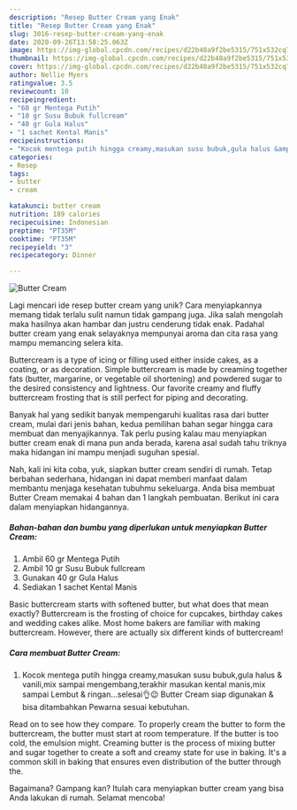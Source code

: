 ```yaml
---
description: "Resep Butter Cream yang Enak"
title: "Resep Butter Cream yang Enak"
slug: 3016-resep-butter-cream-yang-enak
date: 2020-09-26T13:58:25.063Z
image: https://img-global.cpcdn.com/recipes/d22b48a9f2be5315/751x532cq70/butter-cream-foto-resep-utama.jpg
thumbnail: https://img-global.cpcdn.com/recipes/d22b48a9f2be5315/751x532cq70/butter-cream-foto-resep-utama.jpg
cover: https://img-global.cpcdn.com/recipes/d22b48a9f2be5315/751x532cq70/butter-cream-foto-resep-utama.jpg
author: Nellie Myers
ratingvalue: 3.5
reviewcount: 10
recipeingredient:
- "60 gr Mentega Putih"
- "10 gr Susu Bubuk fullcream"
- "40 gr Gula Halus"
- "1 sachet Kental Manis"
recipeinstructions:
- "Kocok mentega putih hingga creamy,masukan susu bubuk,gula halus &amp; vanili,mix sampai mengembang,terakhir masukan kental manis,mix sampai Lembut &amp; ringan...selesai👌😉 Butter Cream siap digunakan &amp; bisa ditambahkan Pewarna sesuai kebutuhan."
categories:
- Resep
tags:
- butter
- cream

katakunci: butter cream 
nutrition: 189 calories
recipecuisine: Indonesian
preptime: "PT35M"
cooktime: "PT35M"
recipeyield: "3"
recipecategory: Dinner

---
```



![Butter Cream](https://img-global.cpcdn.com/recipes/d22b48a9f2be5315/751x532cq70/butter-cream-foto-resep-utama.jpg)

Lagi mencari ide resep butter cream yang unik? Cara menyiapkannya memang tidak terlalu sulit namun tidak gampang juga. Jika salah mengolah maka hasilnya akan hambar dan justru cenderung tidak enak. Padahal butter cream yang enak selayaknya mempunyai aroma dan cita rasa yang mampu memancing selera kita.

Buttercream is a type of icing or filling used either inside cakes, as a coating, or as decoration. Simple buttercream is made by creaming together fats (butter, margarine, or vegetable oil shortening) and powdered sugar to the desired consistency and lightness. Our favorite creamy and fluffy buttercream frosting that is still perfect for piping and decorating.

Banyak hal yang sedikit banyak mempengaruhi kualitas rasa dari butter cream, mulai dari jenis bahan, kedua pemilihan bahan segar hingga cara membuat dan menyajikannya. Tak perlu pusing kalau mau menyiapkan butter cream enak di mana pun anda berada, karena asal sudah tahu triknya maka hidangan ini mampu menjadi suguhan spesial.


Nah, kali ini kita coba, yuk, siapkan butter cream sendiri di rumah. Tetap berbahan sederhana, hidangan ini dapat memberi manfaat dalam membantu menjaga kesehatan tubuhmu sekeluarga. Anda bisa membuat Butter Cream memakai 4 bahan dan 1 langkah pembuatan. Berikut ini cara dalam menyiapkan hidangannya.

<!--inarticleads1-->

##### Bahan-bahan dan bumbu yang diperlukan untuk menyiapkan Butter Cream:

1. Ambil 60 gr Mentega Putih
1. Ambil 10 gr Susu Bubuk fullcream
1. Gunakan 40 gr Gula Halus
1. Sediakan 1 sachet Kental Manis


Basic buttercream starts with softened butter, but what does that mean exactly? Buttercream is the frosting of choice for cupcakes, birthday cakes and wedding cakes alike. Most home bakers are familiar with making buttercream. However, there are actually six different kinds of buttercream! 

<!--inarticleads2-->

##### Cara membuat Butter Cream:

1. Kocok mentega putih hingga creamy,masukan susu bubuk,gula halus &amp; vanili,mix sampai mengembang,terakhir masukan kental manis,mix sampai Lembut &amp; ringan...selesai👌😉 Butter Cream siap digunakan &amp; bisa ditambahkan Pewarna sesuai kebutuhan.


Read on to see how they compare. To properly cream the butter to form the buttercream, the butter must start at room temperature. If the butter is too cold, the emulsion might. Creaming butter is the process of mixing butter and sugar together to create a soft and creamy state for use in baking. It&#39;s a common skill in baking that ensures even distribution of the butter through the. 

Bagaimana? Gampang kan? Itulah cara menyiapkan butter cream yang bisa Anda lakukan di rumah. Selamat mencoba!
